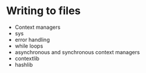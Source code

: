 # Writing to files
- Context managers
- sys
- error handling
- while loops
- asynchronous and synchronous context managers
- contextlib
- hashlib
